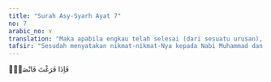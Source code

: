 ```yaml
---
title: "Surah Asy-Syarh Ayat 7"
no: 7
arabic_no: ٧
translation: "Maka apabila engkau telah selesai (dari sesuatu urusan), tetaplah bekerja keras (untuk urusan yang lain),"
tafsir: "Sesudah menyatakan nikmat-nikmat-Nya kepada Nabi Muhammad dan janji-Nya akan menyelamatkan beliau dari bahaya-bahaya yang menimpa, Allah memerintahkan kepadanya agar menyukuri nikmat-nikmat tersebut dengan tekun beramal saleh sambil bertawakal kepada-Nya. Bila telah selesai mengerjakan suatu amal perbuatan, maka hendaklah beliau mengerjakan amal perbuatan lainnya. Sebab, dalam keadaan terus beramal, beliau akan menemui ketenangan jiwa dan kelapangan hati. Ayat ini menganjurkan agar Nabi saw tetap rajin dan terus-menerus tekun beramal."
---
```

فَاِذَا فَرَغْتَ فَانْصَبْۙ